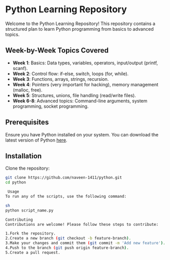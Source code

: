 # Python Learning Repository

Welcome to the Python Learning Repository! This repository contains a structured plan to learn Python programming from basics to advanced topics.

## Week-by-Week Topics Covered

- **Week 1**: Basics: Data types, variables, operators, input/output (printf, scanf).
- **Week 2**: Control flow: if-else, switch, loops (for, while).
- **Week 3**: Functions, arrays, strings, recursion.
- **Week 4**: Pointers (very important for hacking), memory management (malloc, free).
- **Week 5**: Structures, unions, file handling (read/write files).
- **Week 6-8**: Advanced topics: Command-line arguments, system programming, socket programming.

## Prerequisites

Ensure you have Python installed on your system. You can download the latest version of Python [here](https://www.python.org/downloads/).

## Installation

Clone the repository:
```sh
git clone https://github.com/naveen-1411/python.git
cd python

 Usage
To run any of the scripts, use the following command:

sh
python script_name.py

Contributing
Contributions are welcome! Please follow these steps to contribute:

1.Fork the repository.
2.Create a new branch (git checkout -b feature-branch).
3.Make your changes and commit them (git commit -m 'Add new feature').
4.Push to the branch (git push origin feature-branch).
5.Create a pull request.
